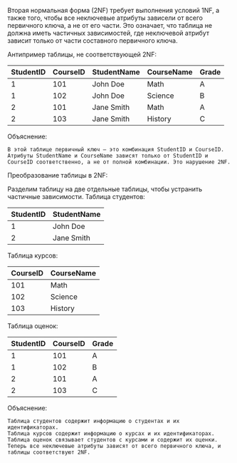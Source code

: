 Вторая нормальная форма (2NF) требует выполнения условий 1NF, а также того, чтобы все неключевые атрибуты зависели от всего первичного ключа, а не от его части. 
Это означает, что таблица не должна иметь частичных зависимостей, где неключевой атрибут зависит только от части составного первичного ключа.

Антипример таблицы, не соответствующей 2NF:

| StudentID | CourseID | StudentName | CourseName  | Grade |
|-----------|----------|-------------|-------------|-------|
| 1         | 101      | John Doe    | Math        | A     |
| 1         | 102      | John Doe    | Science     | B     |
| 2         | 101      | Jane Smith  | Math        | A     |
| 2         | 103      | Jane Smith  | History     | C     |

Объяснение:

    В этой таблице первичный ключ — это комбинация StudentID и CourseID.
    Атрибуты StudentName и CourseName зависят только от StudentID и CourseID соответственно, а не от полной комбинации. Это нарушение 2NF.

Преобразование таблицы в 2NF:

Разделим таблицу на две отдельные таблицы, чтобы устранить частичные зависимости.
Таблица студентов:

| StudentID | StudentName |
|-----------|-------------|
| 1         | John Doe    |
| 2         | Jane Smith  |

Таблица курсов:

| CourseID | CourseName |
|----------|------------|
| 101      | Math       |
| 102      | Science    |
| 103      | History    |

Таблица оценок:

| StudentID | CourseID | Grade |
|-----------|----------|-------|
| 1         | 101      | A     |
| 1         | 102      | B     |
| 2         | 101      | A     |
| 2         | 103      | C     |

Объяснение:

    Таблица студентов содержит информацию о студентах и их идентификаторах.
    Таблица курсов содержит информацию о курсах и их идентификаторах.
    Таблица оценок связывает студентов с курсами и содержит их оценки. 
    Теперь все неключевые атрибуты зависят от всего первичного ключа, и таблицы соответствуют 2NF.

